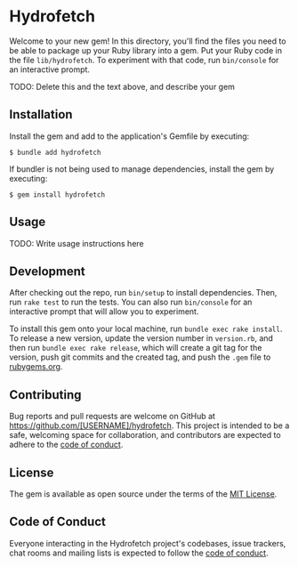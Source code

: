 # Hydrofetch

Welcome to your new gem! In this directory, you'll find the files you need to be able to package up your Ruby library into a gem. Put your Ruby code in the file `lib/hydrofetch`. To experiment with that code, run `bin/console` for an interactive prompt.

TODO: Delete this and the text above, and describe your gem

## Installation

Install the gem and add to the application's Gemfile by executing:

    $ bundle add hydrofetch

If bundler is not being used to manage dependencies, install the gem by executing:

    $ gem install hydrofetch

## Usage

TODO: Write usage instructions here

## Development

After checking out the repo, run `bin/setup` to install dependencies. Then, run `rake test` to run the tests. You can also run `bin/console` for an interactive prompt that will allow you to experiment.

To install this gem onto your local machine, run `bundle exec rake install`. To release a new version, update the version number in `version.rb`, and then run `bundle exec rake release`, which will create a git tag for the version, push git commits and the created tag, and push the `.gem` file to [rubygems.org](https://rubygems.org).

## Contributing

Bug reports and pull requests are welcome on GitHub at https://github.com/[USERNAME]/hydrofetch. This project is intended to be a safe, welcoming space for collaboration, and contributors are expected to adhere to the [code of conduct](https://github.com/[USERNAME]/hydrofetch/blob/main/CODE_OF_CONDUCT.md).

## License

The gem is available as open source under the terms of the [MIT License](https://opensource.org/licenses/MIT).

## Code of Conduct

Everyone interacting in the Hydrofetch project's codebases, issue trackers, chat rooms and mailing lists is expected to follow the [code of conduct](https://github.com/[USERNAME]/hydrofetch/blob/main/CODE_OF_CONDUCT.md).

